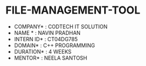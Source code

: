 # FILE-MANAGEMENT-TOOL
* COMPANY* : CODTECH IT SOLUTION
* NAME * : NAVIN PRADHAN
* INTERN ID* : CT04DG785
* DOMAIN* : C++ PROGRAMMING
* DURATION* : 4 WEEKS
* MENTOR* : NEELA SANTOSH
